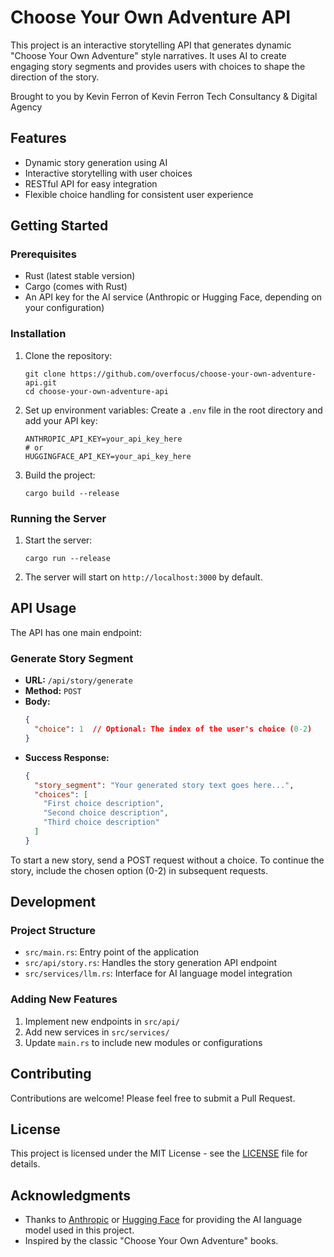 # Choose Your Own Adventure API

This project is an interactive storytelling API that generates dynamic "Choose Your Own Adventure" style narratives. It uses AI to create engaging story segments and provides users with choices to shape the direction of the story.

Brought to you by Kevin Ferron of Kevin Ferron Tech Consultancy & Digital Agency

## Features

- Dynamic story generation using AI
- Interactive storytelling with user choices
- RESTful API for easy integration
- Flexible choice handling for consistent user experience

## Getting Started

### Prerequisites

- Rust (latest stable version)
- Cargo (comes with Rust)
- An API key for the AI service (Anthropic or Hugging Face, depending on your configuration)

### Installation

1. Clone the repository:
   ```
   git clone https://github.com/overfocus/choose-your-own-adventure-api.git
   cd choose-your-own-adventure-api
   ```

2. Set up environment variables:
   Create a `.env` file in the root directory and add your API key:
   ```
   ANTHROPIC_API_KEY=your_api_key_here
   # or
   HUGGINGFACE_API_KEY=your_api_key_here
   ```

3. Build the project:
   ```
   cargo build --release
   ```

### Running the Server

1. Start the server:
   ```
   cargo run --release
   ```

2. The server will start on `http://localhost:3000` by default.

## API Usage

The API has one main endpoint:

### Generate Story Segment

- **URL:** `/api/story/generate`
- **Method:** `POST`
- **Body:**
  ```json
  {
    "choice": 1  // Optional: The index of the user's choice (0-2)
  }
  ```
- **Success Response:**
  ```json
  {
    "story_segment": "Your generated story text goes here...",
    "choices": [
      "First choice description",
      "Second choice description",
      "Third choice description"
    ]
  }
  ```

To start a new story, send a POST request without a choice. To continue the story, include the chosen option (0-2) in subsequent requests.

## Development

### Project Structure

- `src/main.rs`: Entry point of the application
- `src/api/story.rs`: Handles the story generation API endpoint
- `src/services/llm.rs`: Interface for AI language model integration

### Adding New Features

1. Implement new endpoints in `src/api/`
2. Add new services in `src/services/`
3. Update `main.rs` to include new modules or configurations

## Contributing

Contributions are welcome! Please feel free to submit a Pull Request.

## License

This project is licensed under the MIT License - see the [LICENSE](LICENSE) file for details.

## Acknowledgments

- Thanks to [Anthropic](https://www.anthropic.com) or [Hugging Face](https://huggingface.co) for providing the AI language model used in this project.
- Inspired by the classic "Choose Your Own Adventure" books.